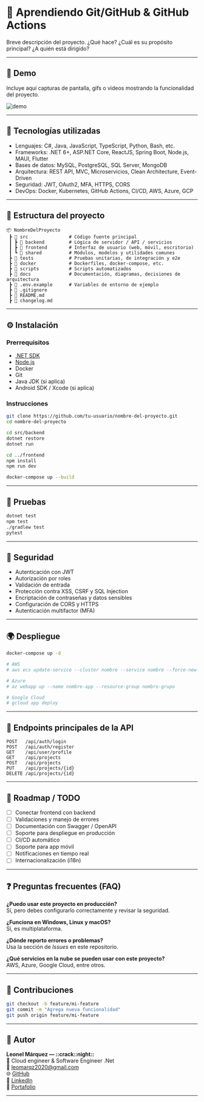 # 🚀 Aprendiendo Git/GitHub & GitHub Actions

Breve descripción del proyecto. ¿Qué hace? ¿Cuál es su propósito principal? ¿A quién está dirigido?

---

## 📸 Demo

Incluye aquí capturas de pantalla, gifs o videos mostrando la funcionalidad del proyecto.

![demo](assets/demo.gif)

---

## 🧱 Tecnologías utilizadas

- Lenguajes: C#, Java, JavaScript, TypeScript, Python, Bash, etc.
- Frameworks: .NET 6+, ASP.NET Core, ReactJS, Spring Boot, Node.js, MAUI, Flutter
- Bases de datos: MySQL, PostgreSQL, SQL Server, MongoDB
- Arquitectura: REST API, MVC, Microservicios, Clean Architecture, Event-Driven
- Seguridad: JWT, OAuth2, MFA, HTTPS, CORS
- DevOps: Docker, Kubernetes, GitHub Actions, CI/CD, AWS, Azure, GCP

---

## 📁 Estructura del proyecto

```plaintext
📦 NombreDelProyecto
 ┣ 📂 src               # Código fuente principal
 ┃ ┣ 📂 backend         # Lógica de servidor / API / servicios
 ┃ ┣ 📂 frontend        # Interfaz de usuario (web, móvil, escritorio)
 ┃ ┗ 📂 shared          # Módulos, modelos y utilidades comunes
 ┣ 📂 tests             # Pruebas unitarias, de integración y e2e
 ┣ 📂 docker            # Dockerfiles, docker-compose, etc.
 ┣ 📂 scripts           # Scripts automatizados
 ┣ 📂 docs              # Documentación, diagramas, decisiones de arquitectura
 ┣ 📄 .env.example      # Variables de entorno de ejemplo
 ┣ 📄 .gitignore
 ┣ 📄 README.md
 ┣ 📄 changelog.md
```

---

## ⚙️ Instalación

### Prerrequisitos

- [.NET SDK](https://dotnet.microsoft.com/download)
- [Node.js](https://nodejs.org/)
- Docker
- Git
- Java JDK (si aplica)
- Android SDK / Xcode (si aplica)

### Instrucciones

```bash
git clone https://github.com/tu-usuario/nombre-del-proyecto.git
cd nombre-del-proyecto

cd src/backend
dotnet restore
dotnet run

cd ../frontend
npm install
npm run dev

docker-compose up --build
```

---

## 🧪 Pruebas

```bash
dotnet test
npm test
./gradlew test
pytest
```

---

## 🔐 Seguridad

- Autenticación con JWT
- Autorización por roles
- Validación de entrada
- Protección contra XSS, CSRF y SQL Injection
- Encriptación de contraseñas y datos sensibles
- Configuración de CORS y HTTPS
- Autenticación multifactor (MFA)

---

## 🌍 Despliegue

```bash
docker-compose up -d

# AWS
# aws ecs update-service --cluster nombre --service nombre --force-new-deployment

# Azure
# az webapp up --name nombre-app --resource-group nombre-grupo

# Google Cloud
# gcloud app deploy
```

---

## 🔗 Endpoints principales de la API

```http
POST   /api/auth/login
POST   /api/auth/register
GET    /api/user/profile
GET    /api/projects
POST   /api/projects
PUT    /api/projects/{id}
DELETE /api/projects/{id}
```

---

## 📌 Roadmap / TODO

- [ ] Conectar frontend con backend
- [ ] Validaciones y manejo de errores
- [ ] Documentación con Swagger / OpenAPI
- [ ] Soporte para despliegue en producción
- [ ] CI/CD automático
- [ ] Soporte para app móvil
- [ ] Notificaciones en tiempo real
- [ ] Internacionalización (i18n)

---

## ❓ Preguntas frecuentes (FAQ)

**¿Puedo usar este proyecto en producción?**  
Sí, pero debes configurarlo correctamente y revisar la seguridad.

**¿Funciona en Windows, Linux y macOS?**  
Sí, es multiplataforma.

**¿Dónde reporto errores o problemas?**  
Usa la sección de *Issues* en este repositorio.

**¿Qué servicios en la nube se pueden usar con este proyecto?**  
AWS, Azure, Google Cloud, entre otros.

---

## 🤝 Contribuciones

```bash
git checkout -b feature/mi-feature
git commit -m "Agrega nueva funcionalidad"
git push origin feature/mi-feature
```

---

## 👤 Autor

**Leonel Márquez — ::crack::night::**  
💼 Cloud engineer & Software Engineer .Net  
📧 leomarqz2020@gmail.com  
🌐 [GitHub](https://github.com/leo-marqz)  
🔗 [LinkedIn](https://www.linkedin.com/in/leomarqz)  
🧠 [Portafolio](https://www.leomarqz.com)

---
